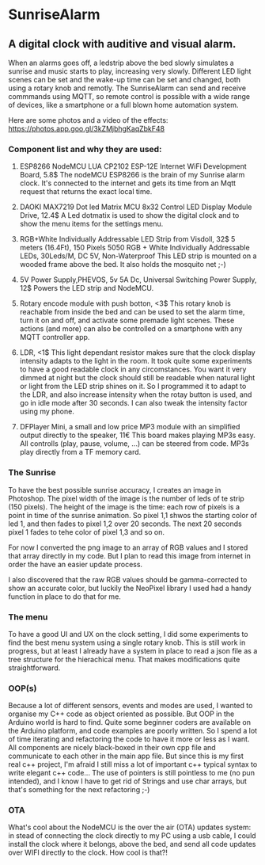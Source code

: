 # SunriseAlarm

## A digital clock with auditive and visual alarm.

When an alarms goes off, a ledstrip above the bed slowly simulates a sunrise and music starts to play, increasing very slowly.
Different LED light scenes can be set and the wake-up time can be set and changed, both using a rotary knob and remotly. 
The SunriseAlarm can send and receive commmands using MQTT, so remote control is possible with a wide range of devices, like a smartphone or a full blown home automation system.

Here are some photos and a video of the effects: https://photos.app.goo.gl/3kZMjbhgKaqZbkF48

### Component list and why they are used:

1.  ESP8266 NodeMCU LUA CP2102 ESP-12E Internet WiFi Development Board, 5.8$
    The nodeMCU ESP8266 is the brain of my Sunrise alarm clock. 
    It's connected to the internet and gets its time from an Mqtt request that returns the exact local time.

2.  DAOKI MAX7219 Dot led Matrix MCU 8x32 Control LED Display Module Drive, 12.4$
    A Led dotmatix is used to show the digital clock and to show the menu items for the settings menu.

3.  RGB+White Individually Addressable LED Strip from Visdoll, 32$
    5 meters (16.4Ft), 150 Pixels 5050 RGB + White Individually Addressable LEDs, 30Leds/M, DC 5V, Non-Waterproof
    This LED strip is mounted on a wooded frame above the bed. It also holds the mosquito net ;-)

4.  5V Power Supply,PHEVOS, 5v 5A Dc, Universal Switching Power Supply, 12$
    Powers the LED strip and NodeMCU.

5.  Rotary encode module with push botton, <3$
    This rotary knob is reachable from inside the bed and can be used to set the alarm time, turn it on and off, and activate some premade light scenes. 
    These actions (and more) can also be controlled on a smartphone with any MQTT controller app.

6.  LDR, <1$
    This light dependant resistor makes sure that the clock display intensity adapts to the light in the room.
    It took quite some experiments to have a good readable clock in any circomstances. 
    You want it very dimmed at night but the clock should still be readable when natural light or light from the LED strip shines on it. So I programmed it to adapt to the LDR, and also increase intensity when the rotay button is used, and go in idle mode after 30 seconds.
    I can also tweak the intensity factor using my phone.

7.  DFPlayer Mini, a small and low price MP3 module with an simplified output directly to the speaker, 11€ 
    This board makes playing MP3s easy. All controlls (play, pause, volume, ...) can be steered from code. 
    MP3s play directly from a TF memory card.

### The Sunrise
To have the best possible sunrise accuracy, I creates an image in Photoshop. The pixel width of the image is the number of leds of te strip (150 pixels). The height of the image is the time: each row of pixels is a point in time of the sunrise animation. 
So pixel 1,1 shwos the starting color of led 1, and then fades to pixel 1,2 over 20 seconds. The next 20 seconds pixel 1 fades to tehe color of pixel 1,3 and so on.

For now I converted the png image to an array of RGB values and I stored that array directly in my code. But I plan to read this image from internet in order the have an easier update process.

I also discovered that the raw RGB values should be gamma-corrected to show an accurate color, but luckily the NeoPixel library I used had a handy function in place to do that for me.

### The menu
To have a good UI and UX on the clock setting, I did some experiments to find the best menu system using a single rotary knob. This is still work in progress, but at least I already have a system in place to read a json file as a tree structure for the hierachical menu. That makes modifications quite straightforward.

### OOP(s)
Because a lot of different sensors, events and modes are used, I wanted to organise my C++ code as object oriented as possible. But OOP in the Arduino world is hard to find. Quite some beginner coders are available on the Arduino platform, and code examples are poorly written. So I spend a lot of time iterating and refactoring the code to have it more or less as I want. All components are nicely black-boxed in their own cpp file and communicate to each other in the main app file. But since this is my first real c++ project, I'm afraid I still miss a lot of important c++ typical syntax to write elegant c++ code...  The use of pointers is still pointless to me (no pun intended), and I know I have to get rid of Strings and use char arrays, but that's something for the next refactoring ;-)

### OTA
What's cool about the NodeMCU is the over the air (OTA) updates system: in stead of connecting the clock directly to my PC using a usb cable, I could install the clock where it belongs, above the bed, and send all code updates over WIFI directly to the clock. How cool is that?! 

